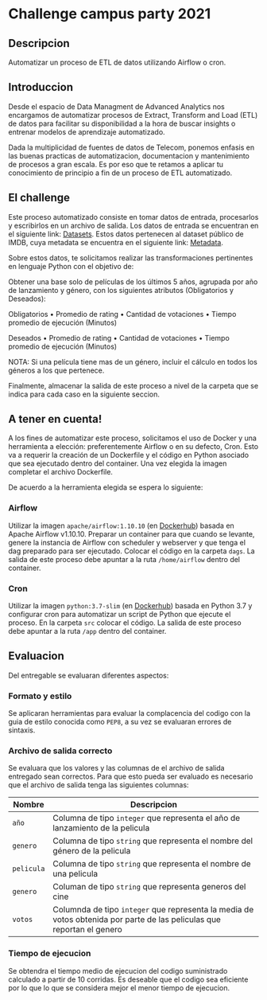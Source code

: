 # Challenge campus party 2021


## Descripcion

Automatizar un proceso de ETL de datos utilizando Airflow o cron.

## Introduccion

Desde el espacio de Data Managment de Advanced Analytics nos encargamos de automatizar procesos de Extract, Transform and Load (ETL) de datos para facilitar su disponibilidad a la hora de buscar insights o entrenar modelos de aprendizaje automatizado.

Dada la multiplicidad de fuentes de datos de Telecom, ponemos enfasis en las buenas practicas de automatizacion, documentacion y mantenimiento de procesos a gran escala. Es por eso que te retamos a aplicar tu conocimiento de principio a fin de un proceso de ETL automatizado.

## El challenge

Este proceso automatizado consiste en tomar datos de entrada, procesarlos y escribirlos en un archivo de salida. Los datos de entrada se encuentran en el siguiente link: [Datasets](https://datasets.imdbws.com/).
Estos datos pertenecen al dataset público de IMDB, cuya metadata se encuentra en el siguiente link: [Metadata](https://www.imdb.com/interfaces/).

Sobre estos datos, te solicitamos realizar las transformaciones pertinentes en lenguaje Python con el objetivo de:

Obtener una base solo de películas de los últimos 5 años, agrupada por año de lanzamiento y género, con los siguientes atributos (Obligatorios y Deseados):

Obligatorios
•	Promedio de rating
•	Cantidad de votaciones
•	Tiempo promedio de ejecución (Minutos)

Deseados
•	Promedio de rating
•	Cantidad de votaciones
•	Tiempo promedio de ejecución (Minutos)
  
NOTA: Si una película tiene mas de un género, incluir el cálculo en todos los géneros a los que pertenece.

Finalmente, almacenar la salida de este proceso a nivel de la carpeta que se indica para cada caso en la siguiente seccion.

## A tener en cuenta!

A los fines de automatizar este proceso, solicitamos el uso de Docker y una herramienta a elección: preferentemente Airflow o en su defecto, Cron. Esto va a requerir la creación de un Dockerfile y el código en Python asociado que sea ejecutado dentro del container. Una vez elegida la imagen completar el archivo Dockerfile.

De acuerdo a la herramienta elegida se espera lo siguiente:

### Airflow

Utilizar la imagen `apache/airflow:1.10.10` (en [Dockerhub](https://hub.docker.com/r/apache/airflow)) basada en Apache Airflow v1.10.10. Preparar un container para que cuando se levante, genere la instancia de Airflow con scheduler y webserver y que tenga el dag preparado para ser ejecutado. Colocar el código en la carpeta `dags`. La salida de este proceso debe apuntar a la ruta `/home/airflow` dentro del container.

### Cron

Utilizar la imagen `python:3.7-slim` (en [Dockerhub](https://hub.docker.com/_/python)) basada en Python 3.7 y configurar cron para automatizar un script de Python que ejecute el proceso. En la carpeta `src` colocar el código. La salida de este proceso debe apuntar a la ruta `/app` dentro del container.

## Evaluacion

Del entregable se evaluaran diferentes aspectos:

### Formato y estilo

Se aplicaran herramientas para evaluar la complacencia del codigo con la guia de estilo conocida como `PEP8`, a su vez se evaluaran errores de sintaxis.

### Archivo de salida correcto

Se evaluara que los valores y las columnas de el archivo de salida entregado sean correctos. Para que esto pueda ser evaluado es necesario que el archivo de salida tenga las siguientes columnas:

| Nombre     | Descripcion |
|------------|-------------|
| `año`      | Columna de tipo `integer` que representa el año de lanzamiento de la pelicula |
| `genero`   | Columna de tipo `string` que representa el nombre del género de la pelicula |
| `pelicula` | Columna de tipo `string` que representa el nombre de una pelicula |
| `genero`   | Columan de tipo `string` que representa generos del cine |
| `votos`    | Columnda de tipo `integer` que representa la media de votos obtenida por parte de las peliculas que reportan el genero |

### Tiempo de ejecucion

Se obtendra el tiempo medio de ejecucion del codigo suministrado calculado a partir de 10 corridas. Es deseable que el codigo sea eficiente por lo que lo que se considera mejor el menor tiempo de ejecucion.
